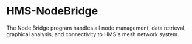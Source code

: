 # HMS-NodeBridge
The Node Bridge program handles all node management, data retrieval, graphical analysis, and connectivity to HMS's mesh network system.
